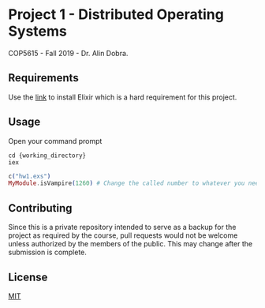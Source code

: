 # Project 1 - Distributed Operating Systems
COP5615 - Fall 2019 - Dr. Alin Dobra. 

## Requirements
Use the [link](https://elixir-lang.org/install.html) to install Elixir which is a hard requirement for this project.

## Usage
Open your command prompt
```shell
cd {working_directory}
iex

```
```elixir
c("hw1.exs")
MyModule.isVampire(1260) # Change the called number to whatever you need to check for Vampire number.
```

## Contributing
Since this is a private repository intended to serve as a backup for the project as required by the course, pull requests would not be welcome unless authorized by the members of the public.
This may change after the submission is complete.
## License
[MIT](https://choosealicense.com/licenses/mit/)